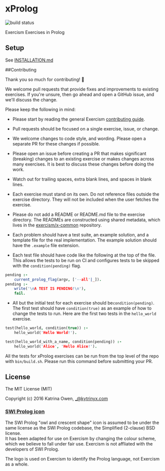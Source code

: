 # xProlog
![build status](https://travis-ci.org/exercism/xprolog.svg?branch=master)

Exercism Exercises in Prolog

## Setup

See [INSTALLATION.md](https://github.com/exercism/xprolog/blob/master/docs/INSTALLATION.md)

##Contributing

Thank you so much for contributing! :tada:

We welcome pull requests that provide fixes and improvements to existing
exercises. If you're unsure, then go ahead and open a GitHub issue, and we'll
discuss the change.

Please keep the following in mind:

- Please start by reading the general Exercism [contributing guide](https://github.com/exercism/x-api/blob/master/CONTRIBUTING.md#the-exercise-data).

- Pull requests should be focused on a single exercise, issue, or change.

- We welcome changes to code style, and wording. Please open a separate PR for
  these changes if possible.

- Please open an issue before creating a PR that makes significant (breaking)
  changes to an existing exercise or makes changes across many exercises. It is
  best to discuss these changes before doing the work.

- Watch out for trailing spaces, extra blank lines, and spaces in blank lines.

- Each exercise must stand on its own. Do not reference files outside the
  exercise directory. They will not be included when the user fetches the
  exercise.

- Please do not add a README or README.md file to the exercise directory. The
READMEs are constructed using shared metadata, which lives in the [exercism/x-common](https://github.com/exercism/x-common) repository.

- Each problem should have a test suite, an example solution, and a template
file for the real implementation. The example solution should have the
`.example` file extension.

- Each test file should have code like the following at the top of the file.
  This allows the tests to be run on CI and configures tests to be skipped with
  the `condition(pending)` flag.

```prolog
pending :-
    current_prolog_flag(argv, ['--all'|_]).
pending :-
    write('\nA TEST IS PENDING!\n'),
    fail.

```

- All but the initial test for each exercise should be`condition(pending)`. The
  first test should have `condition(true)` as an example of how to change the
  tests to run. Here are the first two tests in the `hello_world` exercise.

```prolog
test(hello_world, condition(true)) :-
    hello_world('Hello World!').

test(hello_world_with_a_name, condition(pending)) :-
    hello_world('Alice', 'Hello Alice!').
```

All the tests for xProlog exercises can be run from the top level of the repo
with `bin/build.sh`. Please run this command before submitting your PR.

## License

The MIT License (MIT)

Copyright (c) 2016 Katrina Owen, _@kytrinyx.com

### [SWI Prolog icon](https://github.com/exercism/xprolog/tree/master/img/icon.png)

The SWI Prolog "owl and crescent shape" icon is assumed to be under the same license as the SWI Prolog codebase, the Simplified (2-clause) BSD license.  
It has been adapted for use on Exercism by changing the colour scheme, which we believe to fall under fair use. Exercism is not affliated with the developers of SWI Prolog.

The logo is used on Exercism to identify the Prolog language, not Exercism as a whole.